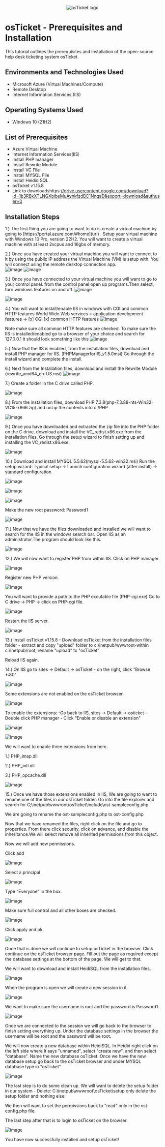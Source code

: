 <p align="center">
<img src="https://i.imgur.com/Clzj7Xs.png" alt="osTicket logo"/>
</p>

<h1>osTicket - Prerequisites and Installation</h1>
This tutorial outlines the prerequisites and installation of the open-source help desk ticketing system osTicket.<br />



<h2>Environments and Technologies Used</h2>

- Microsoft Azure (Virtual Machines/Compute)
- Remote Desktop
- Internet Information Services (IIS)

<h2>Operating Systems Used </h2>

- Windows 10</b> (21H2)

<h2>List of Prerequisites</h2>

- Azure Virtual Machine
- Internet Information Services(IIS)
- Install PHP manager
- Install Rewrite Module
- Install VC File
- Install MYSQL File
- Install Heidid SQL
- osTicket v1.15.8
- Link to downloadshttps:[//drive.usercontent.google.com/download?id=1b3RBkXTLNGXbibeMuAynkfzdBC1NnqaD&export=download&authuser=0](url)
<h2>Installation Steps</h2>
1.) The first thing you are going to want to do is create a virtual machine by going to [https://portal.azure.com/#home](url) . Setup your virtual machine with Windows 10 Pro, version 22H2. You will want to create a virtual machine with at least 2vcpus and 16gbs of memory.

2.) Once you have created your virtual machine you will want to connect to it by using the public IP address the Virtual Machine (VM) is setup with. You will connect using the remote desktop connection app.      
![image](https://github.com/user-attachments/assets/dc480500-64eb-476d-92ea-32a177856004)
![image](https://github.com/user-attachments/assets/2499e8f8-29fe-46d5-879d-4cb8429b6786)





3.) Once you have connected to your virtual machine you will want to go to your control panel. from the control panel open up programs.Then select, turn windows features on and off.
![image](https://github.com/user-attachments/assets/e5a7c0ed-e971-4e97-b141-4e5b2e7581b3)

![image](https://github.com/user-attachments/assets/3649967f-d0a5-4d83-8f87-e8cad9f7e331)


4.) You will want to install/enable IIS in windows with CGI and common HTTP features 
World Wide Web services-> application development features -> [x] CGI [x] common HTTP features
![image](https://github.com/user-attachments/assets/cfc0df69-4c22-43f9-a9cb-0d096a394bb0)



Note make sure all common HTTP features are checked.
To make sure the IIS is installed/enabled go to a browser of your choice and search for 127.0.0.1 it should look something like this 
![image](https://github.com/user-attachments/assets/c24113df-453b-4e7b-8fda-ee5f490047fd)

5.) Now that the IIS is enabled, from the installation files, download and install PHP manager for IIS.
(PHPManagerforIIS_v1.5.0msi) Go through the install wizard and complete the install.

6.) Next from the Installation files, download and install the Rewrite Module (rewrite_amd64_en-US.msi)
![image](https://github.com/user-attachments/assets/76cfcef6-a6ec-460a-a078-62725e258643)

7.) Create a folder in the C drive called PHP.

![image](https://github.com/user-attachments/assets/66b85363-3fab-4f16-86a8-f43667f74ecc)

8.) From the installation files, download PHP 7.3.8(php-7.3.88-nts-Win32-VC15-x866.zip) and unzip the contents into c:/PHP

![image](https://github.com/user-attachments/assets/a0e45c4f-b2e0-4b61-bccf-fc30182b9b16)

9.) Once you have downloaded and extracted the zip file into the PHP folder on the C drive, download and install the VC_redist.x86.exe from the installation files. Go through the setup wizard to finish setting up and installing the VC_redist.x86.exe.

![image](https://github.com/user-attachments/assets/e4b0ff58-df5e-4b2d-9c86-36deb22e083d)

10.) Download and install MYSQL 5.5.62(mysql-5.5.62-win32.msi) Run the setup wizard: Typical setup -> Launch configuration wizard (after install) -> standard configuration.

![image](https://github.com/user-attachments/assets/496dec5e-de66-4d05-b6ec-b94dab83e78d)

![image](https://github.com/user-attachments/assets/11e2879b-6171-417c-ab24-b334cfa99c17)

![image](https://github.com/user-attachments/assets/2014a848-2ec0-48a4-8d7e-ba1f4ccde9d7)

Make the new root password: Password1

![image](https://github.com/user-attachments/assets/a2f1806c-c9a7-4b90-970c-35aa6b9ebb80)

11.) Now that we have the files downloaded and installed we will want to search for the IIS in the windows search bar. Open IIS as an administrator.The program should look like this.

![image](https://github.com/user-attachments/assets/8d40bf3d-60fd-4138-9cbb-1d2041650bbf)

12.) We will now want to register PHP from within IIS. Click on PHP manager.

![image](https://github.com/user-attachments/assets/0fadac8f-c073-4c03-90a6-1ffb89f4fc08)

Register new PHP version.

![image](https://github.com/user-attachments/assets/48c4b874-bb21-4203-b001-4bd65a03ca14)

You will want to provide a path to the PHP excutable file (PHP-cgi.exe) Go to C drive -> PHP -> click on PHP-cgi file.

![image](https://github.com/user-attachments/assets/c4d6f910-2fa6-4956-b77d-13fb57f70f6e)

Restart the IIS server.

![image](https://github.com/user-attachments/assets/ba8ddb35-cc5a-4b4c-bb46-be090e97cd79)

13.) Install osTicket v1.15.8 - Download osTicket from the installation files folder - extract and copy "upload" folder to c:/inetpub/wwwroot-within c:/inetpub/root, rename "upload" to "osTicket" 

Reload IIS again.

14.) On IIS go to sites -> Default -> osTicket - on the right, click "Browse *:80" 

![image](https://github.com/user-attachments/assets/c8d1d730-3472-4bfe-99a2-ee0ec94f2259)

Some extensions are not enabled on the osTicket browser. 

![image](https://github.com/user-attachments/assets/78b5dd71-3ace-41bc-bb9a-c41e8532db78)

To enable the extensions: -Go back to IIS, sites -> Default -> osticket - Double click PHP manager - Click "Enable or disable an extension"

![image](https://github.com/user-attachments/assets/c531ef80-60e9-481a-a7dc-017569580b7d)

![image](https://github.com/user-attachments/assets/7f9f93ea-b0fb-4287-a594-4a2025fd1266)

We will want to enable three extensions from here.

1.) PHP_imap.dll

2.) PHP_intl.dll

3.) PHP_opcache.dll

![image](https://github.com/user-attachments/assets/84bd5fb8-185f-42bf-a63b-0ad64a8c6267)

15.) Once we have those extensions enabled in IIS, We are going to want to rename one of the files in our osTicket folder. Go into the file explorer and search for C;\inetpub\wwwroot\osTicket\include\ost-sampleconfig.php

We are going to rename the ost-sampleconfig.php to ost-config.php

Now that we have renamed the files, right click on the file and go to properties. From there click security, click on advance, and disable the inheritance.We will select remove all inherited permissions from this object.

Now we will add new permissions.

Click add

![image](https://github.com/user-attachments/assets/3d81d5bf-6beb-4428-b05d-7ae325c9a778)

Select a principal

![image](https://github.com/user-attachments/assets/2030d827-6c10-49bf-953c-7ab218cf0d24)

Type "Everyone" in the box.

![image](https://github.com/user-attachments/assets/bb735f67-5931-408b-b11c-b7dc72b74a1b)

Make sure full control and all other boxes are checked.

![image](https://github.com/user-attachments/assets/10c440a9-04a5-4f45-9e82-f816163b910f)

Click apply and ok.

![image](https://github.com/user-attachments/assets/bb1db299-9b7f-44b7-8a98-a7d8304ae19c)

Once that is done we will continue to setup osTicket in the browser. Click continue on the osTicket browser page. Fill out the page as required except the database settings at the bottom of the page. We will get to that.

We will want to download and install HeidiSQL from the installation files.

![image](https://github.com/user-attachments/assets/bc8fa8ad-737e-4fa3-975d-c37c200bfc60)

When the program is open we will create a new session in it.

![image](https://github.com/user-attachments/assets/cab8ade8-5845-4a6c-944d-8d2f8792e834)

We want to make sure the username is root and the password is Password1.

![image](https://github.com/user-attachments/assets/6a38b524-1534-4e42-9664-a1de41a5dfe7)

Once we are connected to the session we will go back to the browser to finish setting everything up. Under the database settings in the browser the username will be root and the password will be root.

We will now create a new database within HeidiSQL. In Heidid right click on the left side where it says "unnamed", select "create new", and then select "database". Name the new database osTicket. Once we have the new database setup go back to the osTicket browser and under MYSQL database type in "osTicket"

![image](https://github.com/user-attachments/assets/446c6185-0d3b-4f2a-8e5d-8f467a144832)

The last step is to do some clean up. We will want to delete the setup folder in our system - Delete: C:\inetpub\wwwroot\osTicket\setup only delete the setup folder and nothing else.

We then will want to set the permissions back to "read" only in the ost-config.php file.

The last step after that is to login to osTicket on the browser.

![image](https://github.com/user-attachments/assets/b1a745af-e311-4e83-a515-ee8cbd51cc51)

You have now successfully installed and setup osTicket!




